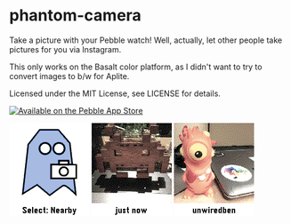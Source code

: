 phantom-camera
==============
Take a picture with your Pebble watch!  Well, actually, let other people take pictures for you via Instagram.

This only works on the Basalt color platform, as I didn't want to try to convert images to b/w for Aplite.

Licensed under the MIT License, see LICENSE for details.

[![Available on the Pebble App Store](http://pblweb.com/badge/559ccfe7541f0c2efa000003/black/small)](https://apps.getpebble.com/en_US/application/559ccfe7541f0c2efa000003)

![Screenshot - main screen](screenshots/screenshot.png)
![Screenshot - captured image with time](screenshots/screenshot2.png)
![Screenshot - captured image with username](screenshots/screenshot3.png)
